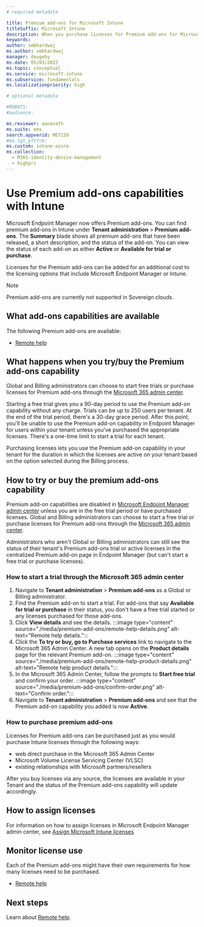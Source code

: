 ```yaml
---
# required metadata

title: Premium add-ons for Microsoft Intune
titleSuffix: Microsoft Intune
description: When you purchase licenses for Premium add-ons for Microsoft Intune, you expand the capabilities for device management with Microsoft Endpoint Manager.  
keywords:
author: smbhardwaj 
ms.author: smbhardwaj
manager: dougeby
ms.date: 05/03/2022
ms.topic: conceptual
ms.service: microsoft-intune
ms.subservice: fundamentals
ms.localizationpriority: high

# optional metadata

#ROBOTS:
#audience:

ms.reviewer: aanavath
ms.suite: ems
search.appverid: MET150
#ms.tgt_pltfrm:
ms.custom: intune-azure
ms.collection: 
  - M365-identity-device-management 
  - highpri
---
```


# Use Premium add-ons capabilities with Intune

Microsoft Endpoint Manager now offers Premium add-ons. You can find premium add-ons in Intune under **Tenant administration** > **Premium add-ons**. The **Summary** blade shows all premium add-ons that have been released, a short description, and the status of the add-on. You can view the status of each add-on as either **Active** or **Available for trial or purchase**. 

Licenses for the Premium add-ons can be added for an additional cost to the licensing options that include Microsoft Endpoint Manager or Intune.

> [!NOTE]
> Premium add-ons are currently not supported in Sovereign clouds.

## What add-ons capabilities are available 

The following Premium add-ons are available: 

- [Remote help](..\remote-actions\remote-help.md)

## What happens when you try/buy the Premium add-ons capability 

Global and Billing administrators can choose to start free trials or purchase licenses for Premium add-ons through the [Microsoft 365 admin center](https://admin.microsoft.com).  
 
Starting a free trial gives you a 90-day period to use the Premium add-on capability without any charge. Trials can be up to 250 users per tenant. At the end of the trial period, there's a 30-day grace period. After this point, you'll be unable to use the Premium add-on capability in Endpoint Manager for users within your tenant unless you've purchased the appropriate licenses. There's a one-time limit to start a trial for each tenant.  
 
Purchasing licenses lets you use the Premium add-on capability in your tenant for the duration in which the licenses are active on your tenant based on the option selected during the Billing process. 

## How to try or buy the premium add-ons capability 

Premium add-on capabilities are disabled in [Microsoft Endpoint Manager admin center](https://go.microsoft.com/fwlink/?linkid=2109431) unless you are in the free trial period or have purchased licenses. Global and Billing administrators can choose to start a free trial or purchase licenses for Premium add-ons through the [Microsoft 365 admin center](https://admin.microsoft.com). 

Administrators who aren't Global or Billing administrators can still see the status of their tenant's Premium add-ons trial or active licenses in the centralized Premium add-on page in Endpoint Manager (but can't start a free trial or purchase licenses).  

### How to start a trial through the Microsoft 365 admin center 

1. Navigate to **Tenant administration** > **Premium add-ons** as a Global or Billing administrator.
2. Find the Premium add-on to start a trial. For add-ons that say **Available for trial or purchase** in their status, you don't have a free trial started or any licenses purchased for those add-ons.
3. Click **View details** and see the details. :::image type="content" source="./media/premium-add-ons/remote-help-details.png" alt-text="Remote help details.":::
4. Click the **To try or buy, go to Purchase services** link to navigate to the Microsoft 365 Admin Center. A new tab opens on the **Product details** page for the relevant Premium add-on. :::image type="content" source="./media/premium-add-ons/remote-help-product-details.png" alt-text="Remote help product details."::: 
5. In the Microsoft 365 Admin Center, follow the prompts to **Start free trial** and confirm your order. :::image type="content" source="./media/premium-add-ons/confirm-order.png" alt-text="Confirm order."::: 
6. Navigate to **Tenant administration** > **Premium add-ons** and see that the Premium add-on capability you added is now **Active**.

### How to purchase premium add-ons

Licenses for Premium add-ons can be purchased just as you would purchase Intune licenses through the following ways:
   
- web direct purchase in the Microsoft 365 Admin Center
- Microsoft Volume License Servicing Center (VLSC) 
- existing relationships with Microsoft partners/resellers
 
After you buy licenses via any source, the licenses are available in your Tenant and the status of the Premium add-ons capability will update accordingly. 

## How to assign licenses 

For information on how to assign licenses in Microsoft Endpoint Manager admin center, see [Assign Microsoft Intune licenses](licenses-assign.md)

## Monitor license use 

Each of the Premium add-ons might have their own requirements for how many licenses need to be purchased.

- [Remote help](..\remote-actions\remote-help.md)

## Next steps

Learn about [Remote help](..\remote-actions\remote-help.md). 
